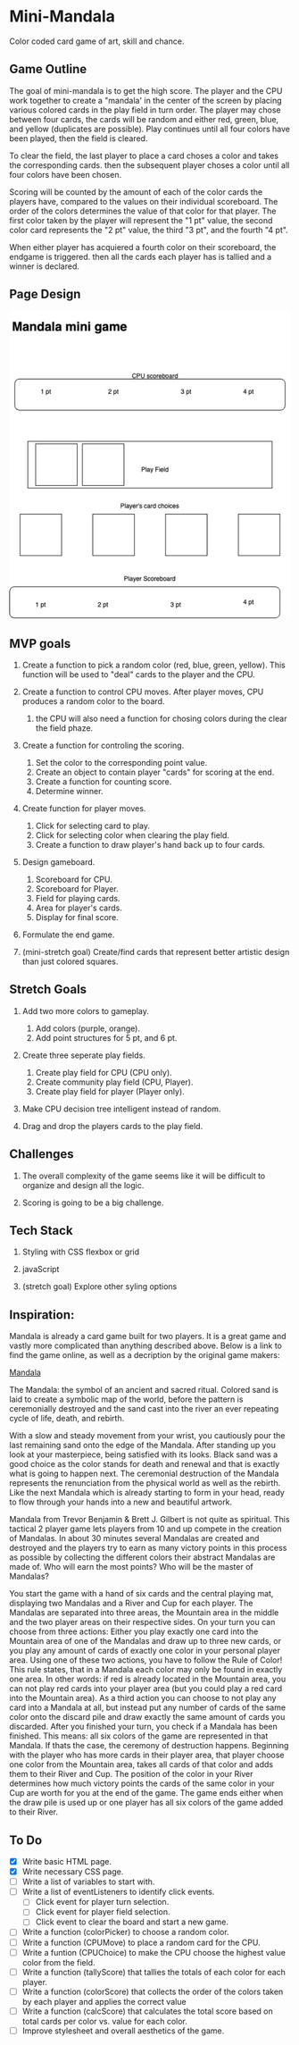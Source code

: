 # __Mini-Mandala__

Color coded card game of art, skill and chance.

## __Game Outline__

The goal of mini-mandala is to get the high score. The player and the CPU work together to create a "mandala' in the center of the screen by placing various colored cards in the play field in turn order. The player may chose between four cards, the cards will be random and either red, green, blue, and yellow (duplicates are possible). Play continues until all four colors have been played, then the field is cleared.

To clear the field, the last player to place a card choses a color and takes the corresponding cards. then the subsequent player choses a color until all four colors have been chosen.

Scoring will be counted by the amount of each of the color cards the players have, compared to the values on their individual scoreboard. The order of the colors determines the value of that color for that player. The first color taken by the player will represent the "1 pt" value, the second color card represents the "2 pt" value, the third "3 pt", and the fourth "4 pt".

When either player has acquiered a fourth color on their scoreboard, the endgame is triggered. then all the cards each player has is tallied and a winner is declared.

## __Page Design__

![Page Design](E95764FB-362B-4234-B1B6-36CA8A0B5886.jpeg)


## __MVP goals__

1. Create a function to pick a random color (red, blue, green, yellow). This function will be used to "deal" cards to the player and the CPU.

2. Create a function to control CPU moves. After player moves, CPU produces a random color to the board.
    1. the CPU will also need a function for chosing colors during the clear the field phaze.

3. Create a function for controling the scoring.
    1. Set the color to the corresponding point value.
    2. Create an object to contain player "cards" for scoring at the end.
    3. Create a function for counting score.
    4. Determine winner.

4. Create function for player moves.
    1. Click for selecting card to play.
    2. Click for selecting color when clearing the play field.
    3. Create a function to draw player's hand back up to four cards.

5. Design gameboard.
    1. Scoreboard for CPU.
    2. Scoreboard for Player.
    3. Field for playing cards.
    4. Area for player's cards.
    5. Display for final score.

6. Formulate the end game.

7. (mini-stretch goal) Create/find cards that represent better artistic design than just colored squares.

## __Stretch Goals__

1. Add two more colors to gameplay.
    1. Add colors (purple, orange).
    2. Add point structures for 5 pt, and 6 pt.

2. Create three seperate play fields. 
    1. Create play field for CPU (CPU only).
    2. Create community play field (CPU, Player).
    3. Create play field for player (Player only).

3. Make CPU decision tree intelligent instead of random.

4. Drag and drop the players cards to the play field.

## __Challenges__

1. The overall complexity of the game seems like it will be difficult to organize and design all the logic.

2. Scoring is going to be a big challenge.

## __Tech Stack__

1. Styling with CSS flexbox or grid

2. javaScript

3. (stretch goal) Explore other syling options

## Inspiration:

Mandala is already a card game built for two players. It is a great game and vastly more complicated than anything described above. Below is a link to find the game online, as well as a decription by the original game makers:

[Mandala](https://lookout-spiele.de/en/games/mandala.html)

The Mandala: the symbol of an ancient and sacred ritual. Colored sand is laid to create a symbolic map of the world, before the pattern is ceremonially destroyed and the sand cast into the river an ever repeating cycle of life, death, and rebirth.

With a slow and steady movement from your wrist, you cautiously pour the last remaining sand onto the edge of the Mandala. After standing up you look at your masterpiece, being satisfied with its looks. Black sand was a good choice as the color stands for death and renewal and that is exactly what is going to happen next. The ceremonial destruction of the Mandala represents the renunciation from the physical world as well as the rebirth. Like the next Mandala which is already starting to form in your head, ready to flow through your hands into a new and beautiful artwork.

Mandala from Trevor Benjamin & Brett J. Gilbert is not quite as spiritual. This tactical 2 player game lets players from 10 and up compete in the creation of Mandalas. In about 30 minutes several Mandalas are created and destroyed and the players try to earn as many victory points in this process as possible by collecting the different colors their abstract Mandalas are made of. Who will earn the most points? Who will be the master of Mandalas?

You start the game with a hand of six cards and the central playing mat, displaying two Mandalas and a River and Cup for each player. The Mandalas are separated into three areas, the Mountain area in the middle and the two player areas on their respective sides. On your turn you can choose from three actions: Either you play exactly one card into the Mountain area of one of the Mandalas and draw up to three new cards, or you play any amount of cards of exactly one color in your personal player area. Using one of these two actions, you have to follow the Rule of Color! This rule states, that in a Mandala each color may only be found in exactly one area. In other words: if red is already located in the Mountain area, you can not play red cards into your player area (but you could play a red card into the Mountain area). As a third action you can choose to not play any card into a Mandala at all, but instead put any number of cards of the same color onto the discard pile and draw exactly the same amount of cards you discarded. After you finished your turn, you check if a Mandala has been finished. This means: all six colors of the game are represented in that Mandala. If thats the case, the ceremony of destruction happens. Beginning with the player who has more cards in their player area, that player choose one color from the Mountain area, takes all cards of that color and adds them to their River and Cup. The position of the color in your River determines how much victory points the cards of the same color in your Cup are worth for you at the end of the game. The game ends either when the draw pile is used up or one player has all six colors of the game added to their River.


## __To Do__

- [x] Write basic HTML page.
- [x] Write necessary CSS page.
- [ ] Write a list of variables to start with.
- [ ] Write a list of eventListeners to identify click events.
    - [ ] Click event for player turn selection.
    - [ ] Click event for player field selection.
    - [ ] Click event to clear the board and start a new game.
- [ ] Write a function (colorPicker) to choose a random color.
- [ ] Write a function (CPUMove) to place a random card for the CPU.
- [ ] Write a funtion (CPUChoice) to make the CPU choose the highest value color from the field.
- [ ] Write a function (tallyScore) that tallies the totals of each color for each player.
- [ ] Write a function (colorScore) that collects the order of the colors taken by each player and applies the correct value
- [ ] Write a function (calcScore) that calculates the total score based on total cards per color vs. value for each color.
- [ ] Improve stylesheet and overall aesthetics of the game.